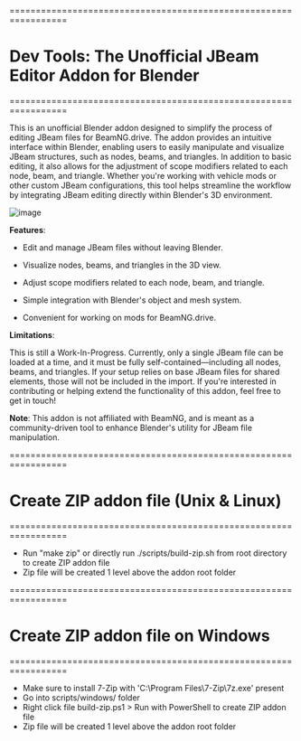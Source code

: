 =================================================================
# Dev Tools: The Unofficial JBeam Editor Addon for Blender
=================================================================

This is an unofficial Blender addon designed to simplify the process of editing JBeam files for BeamNG.drive. The addon provides an intuitive interface within Blender, enabling users to easily manipulate and visualize JBeam structures, such as nodes, beams, and triangles. In addition to basic editing, it also allows for the adjustment of scope modifiers related to each node, beam, and triangle. Whether you're working with vehicle mods or other custom JBeam configurations, this tool helps streamline the workflow by integrating JBeam editing directly within Blender's 3D environment.

![image](https://github.com/user-attachments/assets/2f429210-28d3-4437-bde5-6b4ce8094ba8)

**Features**:

* Edit and manage JBeam files without leaving Blender.

* Visualize nodes, beams, and triangles in the 3D view.

* Adjust scope modifiers related to each node, beam, and triangle.

* Simple integration with Blender's object and mesh system.

* Convenient for working on mods for BeamNG.drive.

**Limitations**:

This is still a Work-In-Progress. Currently, only a single JBeam file can be loaded at a time, and it must be fully self-contained—including all nodes, beams, and triangles. If your setup relies on base JBeam files for shared elements, those will not be included in the import.
If you're interested in contributing or helping extend the functionality of this addon, feel free to get in touch!

**Note**: This addon is not affiliated with BeamNG, and is meant as a community-driven tool to enhance Blender's utility for JBeam file manipulation.

=================================================================
# Create ZIP addon file (Unix & Linux)
=================================================================

* Run "make zip" or directly run ./scripts/build-zip.sh from root directory to create ZIP addon file
* Zip file will be created 1 level above the addon root folder

=================================================================
# Create ZIP addon file on Windows
=================================================================

* Make sure to install 7-Zip with 'C:\Program Files\7-Zip\7z.exe' present
* Go into scripts/windows/ folder
* Right click file build-zip.ps1 > Run with PowerShell to create ZIP addon file
* Zip file will be created 1 level above the addon root folder
